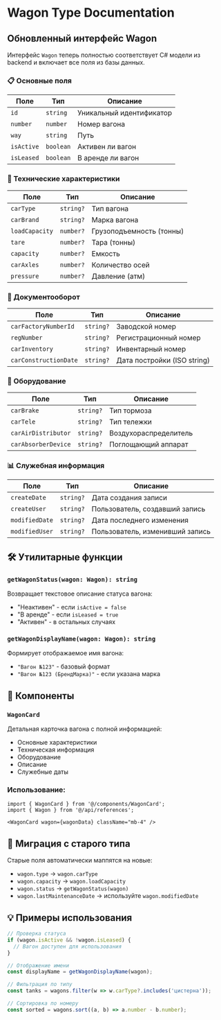 # Wagon Type Documentation

## Обновленный интерфейс Wagon

Интерфейс `Wagon` теперь полностью соответствует C# модели из backend и включает все поля из базы данных.

### 📋 Основные поля

| Поле | Тип | Описание |
|------|-----|----------|
| `id` | `string` | Уникальный идентификатор |
| `number` | `number` | Номер вагона |
| `way` | `string` | Путь |
| `isActive` | `boolean` | Активен ли вагон |
| `isLeased` | `boolean` | В аренде ли вагон |

### 🚛 Технические характеристики

| Поле | Тип | Описание |
|------|-----|----------|
| `carType` | `string?` | Тип вагона |
| `carBrand` | `string?` | Марка вагона |
| `loadCapacity` | `number?` | Грузоподъемность (тонны) |
| `tare` | `number?` | Тара (тонны) |
| `capacity` | `number?` | Емкость |
| `carAxles` | `number?` | Количество осей |
| `pressure` | `number?` | Давление (атм) |

### 📄 Документооборот

| Поле | Тип | Описание |
|------|-----|----------|
| `carFactoryNumberId` | `string?` | Заводской номер |
| `regNumber` | `string?` | Регистрационный номер |
| `carInventory` | `string?` | Инвентарный номер |
| `carConstructionDate` | `string?` | Дата постройки (ISO string) |

### 🔧 Оборудование

| Поле | Тип | Описание |
|------|-----|----------|
| `carBrake` | `string?` | Тип тормоза |
| `carTele` | `string?` | Тип тележки |
| `carAirDistributor` | `string?` | Воздухораспределитель |
| `carAbsorberDevice` | `string?` | Поглощающий аппарат |

### 📊 Служебная информация

| Поле | Тип | Описание |
|------|-----|----------|
| `createDate` | `string?` | Дата создания записи |
| `createUser` | `string?` | Пользователь, создавший запись |
| `modifiedDate` | `string?` | Дата последнего изменения |
| `modifiedUser` | `string?` | Пользователь, изменивший запись |

## 🛠️ Утилитарные функции

### `getWagonStatus(wagon: Wagon): string`
Возвращает текстовое описание статуса вагона:
- "Неактивен" - если `isActive = false`
- "В аренде" - если `isLeased = true`
- "Активен" - в остальных случаях

### `getWagonDisplayName(wagon: Wagon): string`
Формирует отображаемое имя вагона:
- `"Вагон №123"` - базовый формат
- `"Вагон №123 (БрендМарка)"` - если указана марка

## 📱 Компоненты

### `WagonCard`
Детальная карточка вагона с полной информацией:
- Основные характеристики
- Техническая информация  
- Оборудование
- Описание
- Служебные даты

### Использование:
```tsx
import { WagonCard } from '@/components/WagonCard';
import { Wagon } from '@/api/references';

<WagonCard wagon={wagonData} className="mb-4" />
```

## 🔄 Миграция с старого типа

Старые поля автоматически маппятся на новые:
- `wagon.type` → `wagon.carType`
- `wagon.capacity` → `wagon.loadCapacity`
- `wagon.status` → `getWagonStatus(wagon)`
- `wagon.lastMaintenanceDate` → используйте `wagon.modifiedDate`

## 💡 Примеры использования

```typescript
// Проверка статуса
if (wagon.isActive && !wagon.isLeased) {
  // Вагон доступен для использования
}

// Отображение имени
const displayName = getWagonDisplayName(wagon);

// Фильтрация по типу
const tanks = wagons.filter(w => w.carType?.includes('цистерна'));

// Сортировка по номеру
const sorted = wagons.sort((a, b) => a.number - b.number);
```
